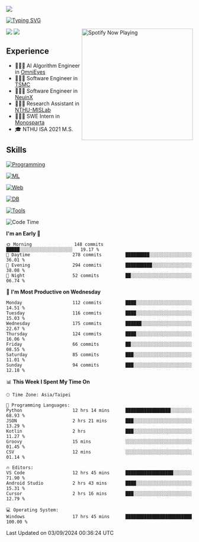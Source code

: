 ![](https://komarev.com/ghpvc/?username=peter0512lee&color=ff69b4)

[![Typing SVG](https://readme-typing-svg.herokuapp.com?color=F742BA&size=20&lines=Hi!+I'm+JYL)](https://git.io/typing-svg)

[<img src="https://spotify-now-playing.peter0512lee.vercel.app/api/spotify-playing" alt="Spotify Now Playing" width="300" align="right" />](https://open.spotify.com/user/21iyoswqgnkoe7peuesmqnhgy)

![](https://leetcard.jacoblin.cool/peter0512lee?theme=dark)
![](https://github-readme-activity-graph.vercel.app/graph?username=peter0512lee&theme=github)

## Experience
- 🧑🏻‍💻 AI Algorithm Engineer in [OmniEyes](https://www.theomnieyes.com/)
- 🧑🏻‍💻 Software Engineer in [TSMC](https://www.tsmc.com/)
- 🧑🏻‍💻 Software Engineer in [NeuinX](https://neuinx.com/)
- 🧑🏻‍💻 Research Assistant in [NTHU-MISLab](https://mislab.cs.nthu.edu.tw/)
- 🧑🏻‍💻 SWE Intern in [Monosparta](https://monosparta.org/)
- 🎓 NTHU ISA 2021 M.S.

## Skills
[![Programming](https://skillicons.dev/icons?i=py,kotlin,js)](https://skillicons.dev)

[![ML](https://skillicons.dev/icons?i=pytorch,opencv,sklearn)](https://skillicons.dev)

[![Web](https://skillicons.dev/icons?i=html,css,react,tailwind,nodejs,vite)](https://skillicons.dev)

[![DB](https://skillicons.dev/icons?i=firebase,sqlite,mysql,mongodb)](https://skillicons.dev)

[![Tools](https://skillicons.dev/icons?i=git,github,githubactions,vercel,docker,kubernetes,vscode,postman,anaconda,androidstudio)](https://skillicons.dev)

<!--
<table><tr><td valign="top" width="50%">

<img src="https://github-readme-stats-sigma-five.vercel.app/api?username=peter0512lee&hide_border=true&show_icons=true&locale=en&layout=compact&theme=dracula" align="left" style="width: 100%" />

</td><td valign="top" width="50%">

<img src="https://github-readme-stats-sigma-five.vercel.app/api/top-langs?username=peter0512lee&hide_border=true&show_icons=true&locale=en&layout=compact&theme=dracula" align="left" style="width: 100%" />

</td></tr></table>  
-->

<!--START_SECTION:waka-->
![Code Time](http://img.shields.io/badge/Code%20Time-1%2C257%20hrs%2033%20mins-blue)

**I'm an Early 🐤** 

```text
🌞 Morning                148 commits         █████░░░░░░░░░░░░░░░░░░░░   19.17 % 
🌆 Daytime                278 commits         █████████░░░░░░░░░░░░░░░░   36.01 % 
🌃 Evening                294 commits         ██████████░░░░░░░░░░░░░░░   38.08 % 
🌙 Night                  52 commits          ██░░░░░░░░░░░░░░░░░░░░░░░   06.74 % 
```
📅 **I'm Most Productive on Wednesday** 

```text
Monday                   112 commits         ████░░░░░░░░░░░░░░░░░░░░░   14.51 % 
Tuesday                  116 commits         ████░░░░░░░░░░░░░░░░░░░░░   15.03 % 
Wednesday                175 commits         ██████░░░░░░░░░░░░░░░░░░░   22.67 % 
Thursday                 124 commits         ████░░░░░░░░░░░░░░░░░░░░░   16.06 % 
Friday                   66 commits          ██░░░░░░░░░░░░░░░░░░░░░░░   08.55 % 
Saturday                 85 commits          ███░░░░░░░░░░░░░░░░░░░░░░   11.01 % 
Sunday                   94 commits          ███░░░░░░░░░░░░░░░░░░░░░░   12.18 % 
```


📊 **This Week I Spent My Time On** 

```text
🕑︎ Time Zone: Asia/Taipei

💬 Programming Languages: 
Python                   12 hrs 14 mins      █████████████████░░░░░░░░   68.93 % 
JSON                     2 hrs 21 mins       ███░░░░░░░░░░░░░░░░░░░░░░   13.29 % 
Kotlin                   2 hrs               ███░░░░░░░░░░░░░░░░░░░░░░   11.27 % 
Groovy                   15 mins             ░░░░░░░░░░░░░░░░░░░░░░░░░   01.45 % 
CSV                      12 mins             ░░░░░░░░░░░░░░░░░░░░░░░░░   01.14 % 

🔥 Editors: 
VS Code                  12 hrs 45 mins      ██████████████████░░░░░░░   71.90 % 
Android Studio           2 hrs 43 mins       ████░░░░░░░░░░░░░░░░░░░░░   15.31 % 
Cursor                   2 hrs 16 mins       ███░░░░░░░░░░░░░░░░░░░░░░   12.79 % 

💻 Operating System: 
Windows                  17 hrs 45 mins      █████████████████████████   100.00 % 
```


 Last Updated on 03/09/2024 00:36:24 UTC
<!--END_SECTION:waka-->


<!--
**peter0512lee/peter0512lee** is a ✨ _special_ ✨ repository because its `README.md` (this file) appears on your GitHub profile.

